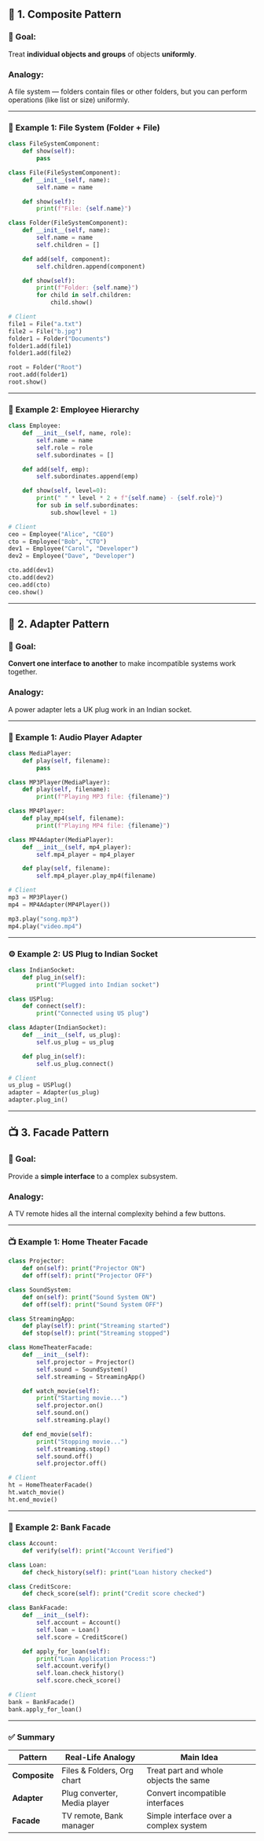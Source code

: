 ## 🌳 1. **Composite Pattern**

### 🎯 Goal:

Treat **individual objects and groups** of objects **uniformly**.

### Analogy:

A file system — folders contain files or other folders, but you can perform operations (like list or size) uniformly.

---

### 📁 **Example 1: File System (Folder + File)**

```python
class FileSystemComponent:
    def show(self):
        pass

class File(FileSystemComponent):
    def __init__(self, name):
        self.name = name

    def show(self):
        print(f"File: {self.name}")

class Folder(FileSystemComponent):
    def __init__(self, name):
        self.name = name
        self.children = []

    def add(self, component):
        self.children.append(component)

    def show(self):
        print(f"Folder: {self.name}")
        for child in self.children:
            child.show()

# Client
file1 = File("a.txt")
file2 = File("b.jpg")
folder1 = Folder("Documents")
folder1.add(file1)
folder1.add(file2)

root = Folder("Root")
root.add(folder1)
root.show()
```

---

### 👥 **Example 2: Employee Hierarchy**

```python
class Employee:
    def __init__(self, name, role):
        self.name = name
        self.role = role
        self.subordinates = []

    def add(self, emp):
        self.subordinates.append(emp)

    def show(self, level=0):
        print(" " * level * 2 + f"{self.name} - {self.role}")
        for sub in self.subordinates:
            sub.show(level + 1)

# Client
ceo = Employee("Alice", "CEO")
cto = Employee("Bob", "CTO")
dev1 = Employee("Carol", "Developer")
dev2 = Employee("Dave", "Developer")

cto.add(dev1)
cto.add(dev2)
ceo.add(cto)
ceo.show()
```

---

## 🔌 2. **Adapter Pattern**

### 🎯 Goal:

**Convert one interface to another** to make incompatible systems work together.

### Analogy:

A power adapter lets a UK plug work in an Indian socket.

---

### 🔌 **Example 1: Audio Player Adapter**

```python
class MediaPlayer:
    def play(self, filename):
        pass

class MP3Player(MediaPlayer):
    def play(self, filename):
        print(f"Playing MP3 file: {filename}")

class MP4Player:
    def play_mp4(self, filename):
        print(f"Playing MP4 file: {filename}")

class MP4Adapter(MediaPlayer):
    def __init__(self, mp4_player):
        self.mp4_player = mp4_player

    def play(self, filename):
        self.mp4_player.play_mp4(filename)

# Client
mp3 = MP3Player()
mp4 = MP4Adapter(MP4Player())

mp3.play("song.mp3")
mp4.play("video.mp4")
```

---

### ⚙️ **Example 2: US Plug to Indian Socket**

```python
class IndianSocket:
    def plug_in(self):
        print("Plugged into Indian socket")

class USPlug:
    def connect(self):
        print("Connected using US plug")

class Adapter(IndianSocket):
    def __init__(self, us_plug):
        self.us_plug = us_plug

    def plug_in(self):
        self.us_plug.connect()

# Client
us_plug = USPlug()
adapter = Adapter(us_plug)
adapter.plug_in()
```

---

## 📺 3. **Facade Pattern**

### 🎯 Goal:

Provide a **simple interface** to a complex subsystem.

### Analogy:

A TV remote hides all the internal complexity behind a few buttons.

---

### 📺 **Example 1: Home Theater Facade**

```python
class Projector:
    def on(self): print("Projector ON")
    def off(self): print("Projector OFF")

class SoundSystem:
    def on(self): print("Sound System ON")
    def off(self): print("Sound System OFF")

class StreamingApp:
    def play(self): print("Streaming started")
    def stop(self): print("Streaming stopped")

class HomeTheaterFacade:
    def __init__(self):
        self.projector = Projector()
        self.sound = SoundSystem()
        self.streaming = StreamingApp()

    def watch_movie(self):
        print("Starting movie...")
        self.projector.on()
        self.sound.on()
        self.streaming.play()

    def end_movie(self):
        print("Stopping movie...")
        self.streaming.stop()
        self.sound.off()
        self.projector.off()

# Client
ht = HomeTheaterFacade()
ht.watch_movie()
ht.end_movie()
```

---

### 🏦 **Example 2: Bank Facade**

```python
class Account:
    def verify(self): print("Account Verified")

class Loan:
    def check_history(self): print("Loan history checked")

class CreditScore:
    def check_score(self): print("Credit score checked")

class BankFacade:
    def __init__(self):
        self.account = Account()
        self.loan = Loan()
        self.score = CreditScore()

    def apply_for_loan(self):
        print("Loan Application Process:")
        self.account.verify()
        self.loan.check_history()
        self.score.check_score()

# Client
bank = BankFacade()
bank.apply_for_loan()
```

---

### ✅ Summary

| Pattern       | Real-Life Analogy            | Main Idea                              |
| ------------- | ---------------------------- | -------------------------------------- |
| **Composite** | Files & Folders, Org chart   | Treat part and whole objects the same  |
| **Adapter**   | Plug converter, Media player | Convert incompatible interfaces        |
| **Facade**    | TV remote, Bank manager      | Simple interface over a complex system |
